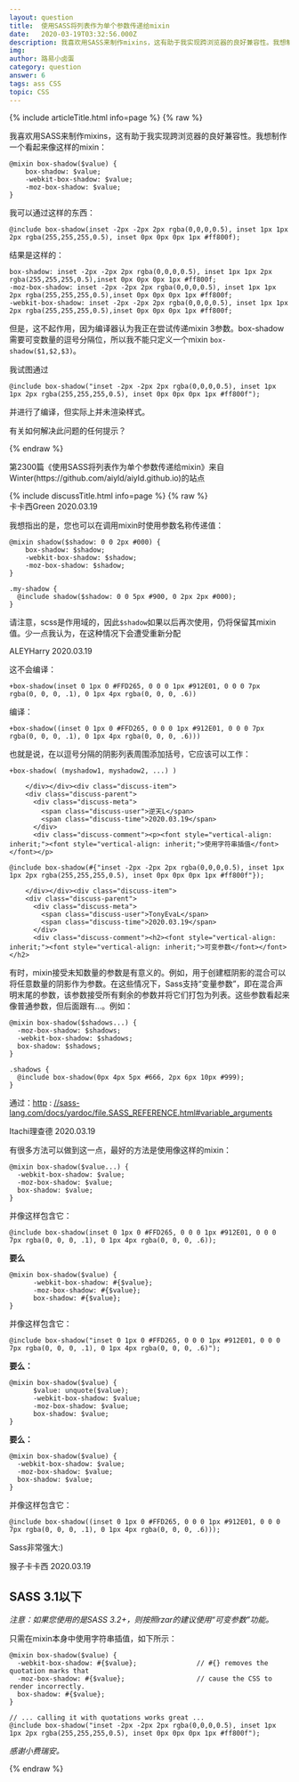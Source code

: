 ```yaml
---
layout: question
title:  使用SASS将列表作为单个参数传递给mixin
date:   2020-03-19T03:32:56.000Z
description: 我喜欢用SASS来制作mixins，这有助于我实现跨浏览器的良好兼容性。我想制作一个看起来像这样的mixin：\`mixin box-shadow($v...
img: 
author: 路易小卤蛋
category: question
answer: 6
tags: ass CSS
topic: CSS
---
```

<div class="article-root">
  <div class="article">
    {% include articleTitle.html info=page %}
    {% raw %}
    <div class="article-content"><p><font style="vertical-align: inherit;"><font style="vertical-align: inherit;">我喜欢用SASS来制作mixins，这有助于我实现跨浏览器的良好兼容性。</font><font style="vertical-align: inherit;">我想制作一个看起来像这样的mixin：</font></font></p>

<pre><code>@mixin box-shadow($value) {<font></font>
    box-shadow: $value;<font></font>
    -webkit-box-shadow: $value; <font></font>
    -moz-box-shadow: $value; <font></font>
}<font></font>
</code></pre>

<p><font style="vertical-align: inherit;"><font style="vertical-align: inherit;">我可以通过这样的东西：</font></font></p>

<pre><code>@include box-shadow(inset -2px -2px 2px rgba(0,0,0,0.5), inset 1px 1px 2px rgba(255,255,255,0.5), inset 0px 0px 0px 1px #ff800f);
</code></pre>

<p><font style="vertical-align: inherit;"><font style="vertical-align: inherit;">结果是这样的：</font></font></p>

<pre><code>box-shadow: inset -2px -2px 2px rgba(0,0,0,0.5), inset 1px 1px 2px rgba(255,255,255,0.5),inset 0px 0px 0px 1px #ff800f;<font></font>
-moz-box-shadow: inset -2px -2px 2px rgba(0,0,0,0.5), inset 1px 1px 2px rgba(255,255,255,0.5),inset 0px 0px 0px 1px #ff800f;<font></font>
-webkit-box-shadow: inset -2px -2px 2px rgba(0,0,0,0.5), inset 1px 1px 2px rgba(255,255,255,0.5),inset 0px 0px 0px 1px #ff800f; <font></font>
</code></pre>

<p><font style="vertical-align: inherit;"><font style="vertical-align: inherit;">但是，这不起作用，因为编译器认为我正在尝试传递mixin 3参数。</font><font style="vertical-align: inherit;">box-shadow需要可变数量的逗号分隔位，所以我不能只定义一个mixin </font></font><code>box-shadow($1,$2,$3)</code><font style="vertical-align: inherit;"><font style="vertical-align: inherit;">。</font></font></p>

<p><font style="vertical-align: inherit;"><font style="vertical-align: inherit;">我试图通过 </font></font></p>

<pre><code>@include box-shadow("inset -2px -2px 2px rgba(0,0,0,0.5), inset 1px 1px 2px rgba(255,255,255,0.5), inset 0px 0px 0px 1px #ff800f");
</code></pre>

<p><font style="vertical-align: inherit;"><font style="vertical-align: inherit;">并进行了编译，但实际上并未渲染样式。</font></font></p>

<p><font style="vertical-align: inherit;"><font style="vertical-align: inherit;">有关如何解决此问题的任何提示？</font></font></p></div>
    {% endraw %}
  </div>
  <p class="winter_mark">第2300篇《使用SASS将列表作为单个参数传递给mixin》来自Winter(https://github.com/aiyld/aiyld.github.io)的站点</p>
  <div class="discuss-wrapper">
    {% include discussTitle.html info=page %}
    {% raw %}
    <div class="discuss-list">
    <div class="discuss-item">
        <div class="discuss-parent">
          <div class="discuss-meta">
            <span class="discuss-user">卡卡西Green</span>
            <span class="discuss-time">2020.03.19</span>
          </div>
          <div class="discuss-comment"><p><font style="vertical-align: inherit;"><font style="vertical-align: inherit;">我想指出的是，您也可以在调用mixin时使用参数名称传递值：</font></font></p>

<pre><code>@mixin shadow($shadow: 0 0 2px #000) {<font></font>
    box-shadow: $shadow;<font></font>
    -webkit-box-shadow: $shadow; <font></font>
    -moz-box-shadow: $shadow; <font></font>
}<font></font>
<font></font>
.my-shadow {<font></font>
  @include shadow($shadow: 0 0 5px #900, 0 2px 2px #000);<font></font>
}<font></font>
</code></pre>

<p><font style="vertical-align: inherit;"><font style="vertical-align: inherit;">请注意，scss是作用域的，因此</font></font><code>$shadow</code><font style="vertical-align: inherit;"><font style="vertical-align: inherit;">如果以后再次使用，仍将保留其mixin值。</font><font style="vertical-align: inherit;">少一点我认为，在这种情况下会遭受重新分配</font></font></p></div>
        </div></div><div class="discuss-item">
        <div class="discuss-parent">
          <div class="discuss-meta">
            <span class="discuss-user">ALEYHarry</span>
            <span class="discuss-time">2020.03.19</span>
          </div>
          <div class="discuss-comment"><p><font style="vertical-align: inherit;"><font style="vertical-align: inherit;">这不会编译：</font></font></p>

<pre><code>+box-shadow(inset 0 1px 0 #FFD265, 0 0 0 1px #912E01, 0 0 0 7px rgba(0, 0, 0, .1), 0 1px 4px rgba(0, 0, 0, .6))
</code></pre>

<p><font style="vertical-align: inherit;"><font style="vertical-align: inherit;">编译：</font></font></p>

<pre><code>+box-shadow((inset 0 1px 0 #FFD265, 0 0 0 1px #912E01, 0 0 0 7px rgba(0, 0, 0, .1), 0 1px 4px rgba(0, 0, 0, .6)))
</code></pre>

<p><font style="vertical-align: inherit;"><font style="vertical-align: inherit;">也就是说，在以逗号分隔的阴影列表周围添加括号，它应该可以工作：</font></font></p>

<pre><code>+box-shadow( (myshadow1, myshadow2, ...) )
</code></pre></div>
        </div></div><div class="discuss-item">
        <div class="discuss-parent">
          <div class="discuss-meta">
            <span class="discuss-user">逆天L</span>
            <span class="discuss-time">2020.03.19</span>
          </div>
          <div class="discuss-comment"><p><font style="vertical-align: inherit;"><font style="vertical-align: inherit;">使用字符串插值</font></font></p>

<pre><code>@include box-shadow(#{"inset -2px -2px 2px rgba(0,0,0,0.5), inset 1px 1px 2px rgba(255,255,255,0.5), inset 0px 0px 0px 1px #ff800f"});
</code></pre></div>
        </div></div><div class="discuss-item">
        <div class="discuss-parent">
          <div class="discuss-meta">
            <span class="discuss-user">TonyEvaL</span>
            <span class="discuss-time">2020.03.19</span>
          </div>
          <div class="discuss-comment"><h2><font style="vertical-align: inherit;"><font style="vertical-align: inherit;">可变参数</font></font></h2>

<p><font style="vertical-align: inherit;"><font style="vertical-align: inherit;">有时，mixin接受未知数量的参数是有意义的。</font><font style="vertical-align: inherit;">例如，用于创建框阴影的混合可以将任意数量的阴影作为参数。</font><font style="vertical-align: inherit;">在这些情况下，Sass支持“变量参数”，即在混合声明末尾的参数，该参数接受所有剩余的参数并将它们打包为列表。</font><font style="vertical-align: inherit;">这些参数看起来像普通参数，但后面跟有...。例如：</font></font></p>

<pre><code>@mixin box-shadow($shadows...) {<font></font>
  -moz-box-shadow: $shadows;<font></font>
  -webkit-box-shadow: $shadows;<font></font>
  box-shadow: $shadows;<font></font>
}<font></font>
<font></font>
.shadows {<font></font>
  @include box-shadow(0px 4px 5px #666, 2px 6px 10px #999);<font></font>
}<font></font>
</code></pre>

<p><font style="vertical-align: inherit;"><font style="vertical-align: inherit;">通过：</font><a href="http://sass-lang.com/docs/yardoc/file.SASS_REFERENCE.html#variable_arguments" rel="noreferrer"><font style="vertical-align: inherit;">http</font></a><font style="vertical-align: inherit;"> : </font></font><a href="http://sass-lang.com/docs/yardoc/file.SASS_REFERENCE.html#variable_arguments" rel="noreferrer"><font style="vertical-align: inherit;"><font style="vertical-align: inherit;">//sass-lang.com/docs/yardoc/file.SASS_REFERENCE.html#variable_arguments</font></font></a></p></div>
        </div></div><div class="discuss-item">
        <div class="discuss-parent">
          <div class="discuss-meta">
            <span class="discuss-user">Itachi理查德</span>
            <span class="discuss-time">2020.03.19</span>
          </div>
          <div class="discuss-comment"><p><font style="vertical-align: inherit;"><font style="vertical-align: inherit;">有很多方法可以做到这一点，最好的方法是使用像这样的mixin：</font></font></p>

<pre><code>@mixin box-shadow($value...) {<font></font>
  -webkit-box-shadow: $value;               <font></font>
  -moz-box-shadow: $value;                  <font></font>
  box-shadow: $value;<font></font>
}<font></font>
</code></pre>

<p><font style="vertical-align: inherit;"><font style="vertical-align: inherit;">并像这样包含它：</font></font></p>

<p><code>@include box-shadow(inset 0 1px 0 #FFD265, 0 0 0 1px #912E01, 0 0 0 7px rgba(0, 0, 0, .1), 0 1px 4px rgba(0, 0, 0, .6));</code></p>

<p><strong><font style="vertical-align: inherit;"><font style="vertical-align: inherit;">要么</font></font></strong></p>

<pre><code>@mixin box-shadow($value) {<font></font>
      -webkit-box-shadow: #{$value};               <font></font>
      -moz-box-shadow: #{$value};          <font></font>
      box-shadow: #{$value};<font></font>
}<font></font>
</code></pre>

<p><font style="vertical-align: inherit;"><font style="vertical-align: inherit;">并像这样包含它：</font></font></p>

<pre><code>@include box-shadow("inset 0 1px 0 #FFD265, 0 0 0 1px #912E01, 0 0 0 7px rgba(0, 0, 0, .1), 0 1px 4px rgba(0, 0, 0, .6)");
</code></pre>

<p><strong><font style="vertical-align: inherit;"><font style="vertical-align: inherit;">要么：</font></font></strong></p>

<pre><code>@mixin box-shadow($value) {<font></font>
      $value: unquote($value);<font></font>
      -webkit-box-shadow: $value;               <font></font>
      -moz-box-shadow: $value;          <font></font>
      box-shadow: $value;<font></font>
}<font></font>
</code></pre>

<p><strong><font style="vertical-align: inherit;"><font style="vertical-align: inherit;">要么：</font></font></strong></p>

<pre><code>@mixin box-shadow($value) {<font></font>
  -webkit-box-shadow: $value;               <font></font>
  -moz-box-shadow: $value;                  <font></font>
  box-shadow: $value;<font></font>
}<font></font>
</code></pre>

<p><font style="vertical-align: inherit;"><font style="vertical-align: inherit;">并像这样包含它： </font></font></p>

<pre><code>@include box-shadow((inset 0 1px 0 #FFD265, 0 0 0 1px #912E01, 0 0 0 7px rgba(0, 0, 0, .1), 0 1px 4px rgba(0, 0, 0, .6)));
</code></pre>

<p><font style="vertical-align: inherit;"><font style="vertical-align: inherit;">Sass非常强大:)</font></font></p></div>
        </div></div><div class="discuss-item">
        <div class="discuss-parent">
          <div class="discuss-meta">
            <span class="discuss-user">猴子卡卡西</span>
            <span class="discuss-time">2020.03.19</span>
          </div>
          <div class="discuss-comment"><h2><font style="vertical-align: inherit;"><font style="vertical-align: inherit;">SASS 3.1以下</font></font></h2>

<p><em><font style="vertical-align: inherit;"><font style="vertical-align: inherit;">注意：如果您使用的是SASS 3.2+，则按照rzar的建议使用“可变参数”功能。</font></font></em></p>

<p><font style="vertical-align: inherit;"><font style="vertical-align: inherit;">只需在mixin本身中使用字符串插值，如下所示： </font></font></p>

<pre class="lang-java prettyprint-override"><code>@mixin box-shadow($value) {<font></font>
  -webkit-box-shadow: #{$value};               // #{} removes the quotation marks that<font></font>
  -moz-box-shadow: #{$value};                  // cause the CSS to render incorrectly.<font></font>
  box-shadow: #{$value};<font></font>
}<font></font>
<font></font>
// ... calling it with quotations works great ...<font></font>
@include box-shadow("inset -2px -2px 2px rgba(0,0,0,0.5), inset 1px 1px 2px rgba(255,255,255,0.5), inset 0px 0px 0px 1px #ff800f");<font></font>
</code></pre>

<p><em><font style="vertical-align: inherit;"><font style="vertical-align: inherit;">感谢小费瑞安。</font></font></em></p></div>
        </div></div>
    </div>
    {% endraw %}
  </div>
<div>
